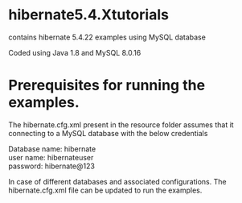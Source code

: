 # hibernate5.4.Xtutorials
contains hibernate 5.4.22 examples using MySQL database

Coded using Java 1.8 and MySQL 8.0.16

# Prerequisites for running the examples.

The hibernate.cfg.xml present in the resource folder assumes that it connecting to a MySQL database
with the below credentials

Database name: hibernate </br>
user name: hibernateuser </br>
password: hibernate@123 </br>

In case of different databases and associated configurations. The hibernate.cfg.xml file can be updated to run the examples.
